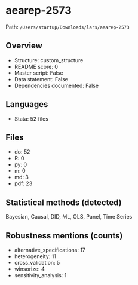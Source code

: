 # aearep-2573

Path: `/Users/startup/Downloads/lars/aearep-2573`

## Overview
- Structure: custom_structure
- README score: 0
- Master script: False
- Data statement: False
- Dependencies documented: False

## Languages
- Stata: 52 files

## Files
- do: 52
- R: 0
- py: 0
- m: 0
- md: 3
- pdf: 23

## Statistical methods (detected)
Bayesian, Causal, DID, ML, OLS, Panel, Time Series

## Robustness mentions (counts)
- alternative_specifications: 17
- heterogeneity: 11
- cross_validation: 5
- winsorize: 4
- sensitivity_analysis: 1